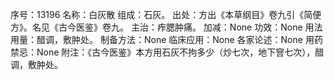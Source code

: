 序号：13196
名称：白灰散
组成：石灰。
出处：方出《本草纲目》卷九引《简便方》。名见《古今医鉴》卷九。
主治：痄腮肿痛。
加减：None
功效：None
用法用量：醋调，敷肿处。
制备方法：None
临床应用：None
各家论述：None
用药禁忌：None
附注：《古今医鉴》本方用石灰不拘多少（炒七次，地下窨七次），醋调，敷肿处。
